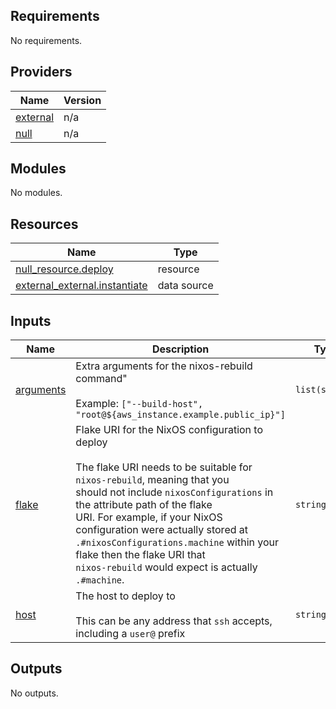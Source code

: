 <!-- BEGIN_TF_DOCS -->
## Requirements

No requirements.

## Providers

| Name | Version |
|------|---------|
| <a name="provider_external"></a> [external](#provider\_external) | n/a |
| <a name="provider_null"></a> [null](#provider\_null) | n/a |

## Modules

No modules.

## Resources

| Name | Type |
|------|------|
| [null_resource.deploy](https://registry.terraform.io/providers/hashicorp/null/latest/docs/resources/resource) | resource |
| [external_external.instantiate](https://registry.terraform.io/providers/hashicorp/external/latest/docs/data-sources/external) | data source |

## Inputs

| Name | Description | Type | Default | Required |
|------|-------------|------|---------|:--------:|
| <a name="input_arguments"></a> [arguments](#input\_arguments) | Extra arguments for the nixos-rebuild command"<br><br>Example: `["--build-host", "root@${aws_instance.example.public_ip}"]` | `list(string)` | `[]` | no |
| <a name="input_flake"></a> [flake](#input\_flake) | Flake URI for the NixOS configuration to deploy<br><br>The flake URI needs to be suitable for `nixos-rebuild`, meaning that you<br>should not include `nixosConfigurations` in the attribute path of the flake<br>URI.  For example, if your NixOS configuration were actually stored at<br>`.#nixosConfigurations.machine` within your flake then the flake URI that<br>`nixos-rebuild` would expect is actually `.#machine`. | `string` | n/a | yes |
| <a name="input_host"></a> [host](#input\_host) | The host to deploy to<br><br>This can be any address that `ssh` accepts, including a `user@` prefix | `string` | n/a | yes |

## Outputs

No outputs.
<!-- END_TF_DOCS -->